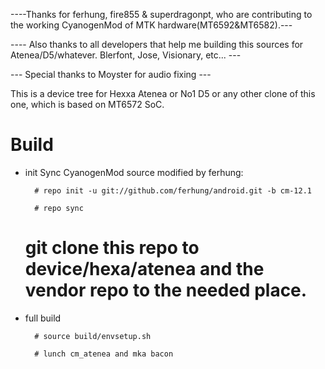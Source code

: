 ----Thanks for ferhung, fire855 & superdragonpt, who are contributing to the working CyanogenMod of MTK hardware(MT6592&MT6582).---

---- Also thanks to all developers that help me building this sources for Atenea/D5/whatever. Blerfont, Jose, Visionary, etc... ---

--- Special thanks to Moyster for audio fixing ---

This is a device tree for Hexxa Atenea or No1 D5 or any other clone of this one, which is based on MT6572 SoC.
# Build

* init
  Sync CyanogenMod source modified by ferhung:

        # repo init -u git://github.com/ferhung/android.git -b cm-12.1

        # repo sync

	# git clone this repo to device/hexa/atenea and the vendor repo to the needed place.

* full build
        
        # source build/envsetup.sh

        # lunch cm_atenea and mka bacon
